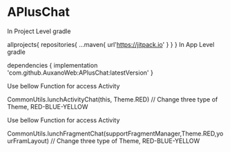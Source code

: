 # APlusChat
In Project Level gradle

allprojects{
  repositories{
    ...maven{
      url'https://jitpack.io'
    }
  }
}
In App Level gradle

dependencies { implementation 'com.github.AuxanoWeb:APlusChat:latestVersion' }

Use bellow Function for access Activity

CommonUtils.lunchActivityChat(this, Theme.RED) // Change three type of Theme, RED-BLUE-YELLOW

Use bellow Function for access Activity

CommonUtils.lunchFragmentChat(supportFragmentManager,Theme.RED,yourFramLayout) // Change three type of Theme, RED-BLUE-YELLOW

